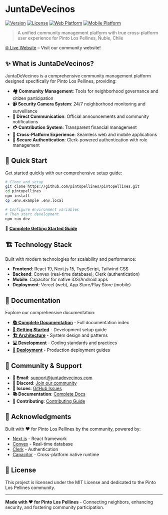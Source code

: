 # JuntaDeVecinos

[![Version](https://img.shields.io/badge/version-1.0.0-blue.svg)](https://github.com/pintopellines/pintopellines)
[![License](https://img.shields.io/badge/license-MIT-green.svg)](LICENSE)
[![Web Platform](https://img.shields.io/badge/platform-web-lightblue.svg)](#web-platform)
[![Mobile Platform](https://img.shields.io/badge/platform-mobile-orange.svg)](#mobile-platform)

> A unified community management platform with true cross-platform user experience for Pinto Los Pellines, Ñuble, Chile

[🌐 Live Website](https://pintopellines.vercel.app/) – Visit our community website!

## ✨ What is JuntaDeVecinos?

JuntaDeVecinos is a comprehensive community management platform designed specifically for Pinto Los Pellines, providing:

- **🏘️ Community Management**: Tools for neighborhood governance and citizen participation
- **📹 Security Camera System**: 24/7 neighborhood monitoring and surveillance
- **📢 Direct Communication**: Official announcements and community notifications
- **💳 Contribution System**: Transparent financial management
- **📱 Cross-Platform Experience**: Seamless web and mobile applications
- **🔐 Secure Authentication**: Clerk-powered authentication with role management

## 🚀 Quick Start

Get started quickly with our comprehensive setup guide:

```bash
# Clone and setup
git clone https://github.com/pintopellines/pintopellines.git
cd pintopellines
npm install
cp .env.example .env.local

# Configure environment variables
# Then start development
npm run dev
```

📖 **[Complete Getting Started Guide](docs/getting-started/README.md)**

## 🏗️ Technology Stack

Built with modern technologies for scalability and performance:

- **Frontend**: React 19, Next.js 15, TypeScript, Tailwind CSS
- **Backend**: Convex (real-time database), Clerk (authentication)
- **Mobile**: Capacitor for native iOS/Android apps
- **Deployment**: Vercel (web), App Store/Play Store (mobile)

## 📖 Documentation

Explore our comprehensive documentation:

- **[📚 Complete Documentation](docs/README.md)** - Full documentation index
- **[🚀 Getting Started](docs/getting-started/README.md)** - Development setup guide
- **[🏗️ Architecture](docs/architecture/README.md)** - System design and patterns
- **[💻 Development](docs/development/README.md)** - Coding standards and practices
- **[🚀 Deployment](docs/deployment/README.md)** - Production deployment guides

## 🤝 Community & Support

- **📧 Email**: [support@juntadevecinos.com](mailto:support@juntadevecinos.com)
- **💬 Discord**: [Join our community](https://discord.gg/pintopellines)
- **🐛 Issues**: [GitHub Issues](https://github.com/pintopellines/pintopellines/issues)
- **📚 Documentation**: [Complete Docs](docs/README.md)
- **🤝 Contributing**: [Contributing Guide](CONTRIBUTING.md)

## 🙏 Acknowledgments

Built with ❤️ for Pinto Los Pellines by the community, powered by:
- [Next.js](https://nextjs.org/) - React framework
- [Convex](https://convex.dev/) - Real-time database
- [Clerk](https://clerk.com/) - Authentication
- [Capacitor](https://capacitorjs.com/) - Cross-platform native runtime

## 📄 License

This project is licensed under the MIT License and dedicated to the Pinto Los Pellines community.

---

**Made with ❤️ for Pinto Los Pellines** - Connecting neighbors, enhancing security, and fostering community participation.